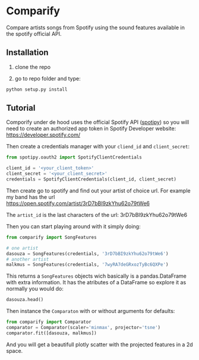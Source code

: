 # Comparify

Compare artists songs from Spotify using the sound features available in the spotify official API.

## Installation

1. clone the repo

2. go to repo folder and type:

```bash
python setup.py install
```

## Tutorial

Comporify under de hood uses the official Spotify API ([spotipy](https://github.com/plamere/spotipy))
so you will need to create an authorized app token in Spotify Developer website: https://developer.spotify.com/

Then create a credentials manager with your `cliend_id` and `client_secret`:

```python
from spotipy.oauth2 import SpotifyClientCredentials

client_id = '<your_client_token>'
client_secret = '<your_client_secret>'
credentials = SpotifyClientCredentials(client_id, client_secret)
```

Then create go to spotify and find out your artist of choice url. For example my band has the url https://open.spotify.com/artist/3rD7bBI9zkYhu62o79tWe6

The `artist_id` is the last characters of the url: 3rD7bBI9zkYhu62o79tWe6

Then you can start playing around with it simply doing:

```python
from comparify import SongFeatures

# one artist
dasouza = SongFeatures(credentials, '3rD7bBI9zkYhu62o79tWe6')
# another artist
malkmus = SongFeatures(credentials, '7wyRA7deGRxozTyBc6QXPe')
```

This returns a `SongFeatures` objects wich basically is a pandas.DataFrame with extra information. It has the atributes of a DataFrame so explore it as normally you would do:

```python
dasouza.head()
```

Then instance the `Comparaton` with or without arguments for defaults:

```python
from comparify import Comparator
comparator = Comparator(scaler='minmax', projector='tsne')
comparator.fit([dasouza, malkmus])
```

And you will get a beautifull plotly scatter with the projected features in a 2d space.